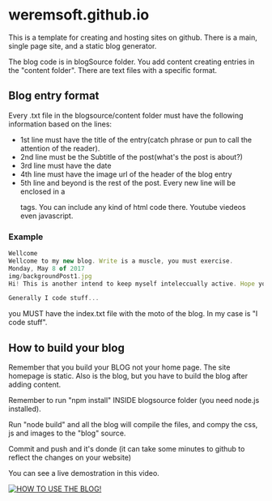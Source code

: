 # weremsoft.github.io

This is a template for creating and hosting sites on github. There is a main, single page site, and a static blog generator.

The blog code is in blogSource folder. You add content creating entries in the "content folder". There are text files with a specific format.

## Blog entry format

Every .txt file in the blogsource/content folder must have the following information based on the lines:

* 1st line must have the title of the entry(catch phrase or pun to call the attention of the reader).
* 2nd line must be the Subtitle of the post(what's the post is about?)
* 3rd line must have the date
* 4th line must have the image url of the header of the blog entry
* 5th line and beyond is the rest of the post. Every new line will be enclosed in a <p></p> tags. You can include any kind of html code there. Youtube viedeos even javascript.

### Example

```javascript
Wellcome
Wellcome to my new blog. Write is a muscle, you must exercise.
Monday, May 8 of 2017
img/backgroundPost1.jpg
Hi! This is another intend to keep myself inteleccually active. Hope you enjoy it.

Generally I code stuff...

```



you MUST have the index.txt file with the moto of the blog. In my case is "I code stuff".

## How to build your blog

Remember that you build your BLOG not your home page. The site homepage is static. Also is the blog, but you have to build the blog after adding content.

Remember to run "npm install" INSIDE blogsource folder (you need node.js installed).

Run "node build" and all the blog will compile the files, and compy the css, js and images to the "blog" source.

Commit and push and it's donde (it can take some minutes to github to reflect the changes on your website)

You can see a live demostration in this video.


[![HOW TO USE THE BLOG!](http://img.youtube.com/vi/PenkzgfuFDs/0.jpg)](https://www.youtube.com/embed/PenkzgfuFDs)
